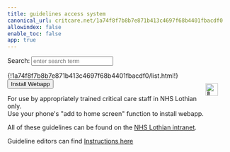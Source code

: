 ```yaml
---
title: guidelines access system
canonical_url: critcare.net/1a74f8f7b8b7e871b413c4697f68b4401fbacdf0
allowindex: false
enable_toc: false
app: true
---
```


<script src="https://unpkg.com/lunr/lunr.js"></script>
<script src="https://code.jquery.com/jquery-2.1.3.min.js"></script>
<!-- https://lunrjs.com/guides/getting_started.html -->

<link rel="stylesheet" href="custom.css">

<p>Search: <input id="search" type="text" placeholder="enter search term"></p>

<div id="results"></div>

<div class="col-xs-12 col-md-6 col-lg-4">
  {!1a74f8f7b8b7e871b413c4697f68b4401fbacdf0/list.html!}
</div>

<div class="col-xs-12 col-md-6 col-lg-8">
  <button class="add-button">Install Webapp</button>
  <img id="install_btn" alt="📲" src="/phone.png" style="width: 2em; height: 2em; margin: 9px 2em 9px 1em; vertical-align: -0.1em; float: right;">
</div>

<div>
  <p>
    For use by appropriately trained critical care staff in NHS Lothian only. <br>Use your phone's "add to home screen" function to install webapp.
  </p>
    
  <p>
    All of these guidelines can be found on the <a href="http://intranet.lothian.scot.nhs.uk/Directory/CriticalCare/Pages"> NHS Lothian intranet</a>.
  </p>

  <p>
    Guideline editors can find <a href="https://critcare.net/1a74f8f7b8b7e871b413c4697f68b4401fbacdf0/criticalcare/offline_README/">Instructions here</a> 
  </p>
</div>

<script src="search.js"></script>
<script src="sw_load.js"></script>








